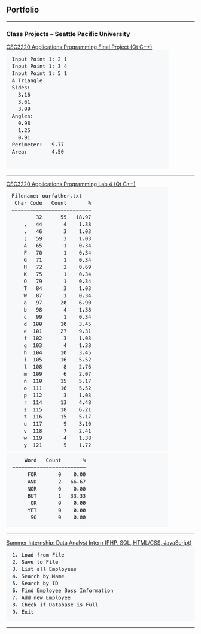 ## Portfolio

---

### Class Projects – Seattle Pacific University

[CSC3220 Applications Programming Final Project (Qt C++)](/three-points-lab.md)
<img src="images/Screen Shot 2019-12-08 at 19.03.45.png?raw=true"/>

---

[CSC3220 Applications Programming Lab 4 (Qt C++)](/text-analysis.md)
<img src="images/Screen Shot 2019-12-08 at 23.01.07.png?raw=true"/>
<img src="images/Screen Shot 2019-12-08 at 22.56.59.png?raw=true"/>

---
[Summer Internship: Data Analyst Intern (PHP, SQL, HTML/CSS, JavaScript)](/company-employees.md)
<img src="images/Screen Shot 2019-12-08 at 23.05.28.png?raw=true"/>







---
<!-- Remove above link if you don't want to attibute -->

